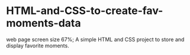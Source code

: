 # HTML-and-CSS-to-create-fav-moments-data 
web page screen size 67%;
A simple HTML and CSS project to store and display favorite moments.
